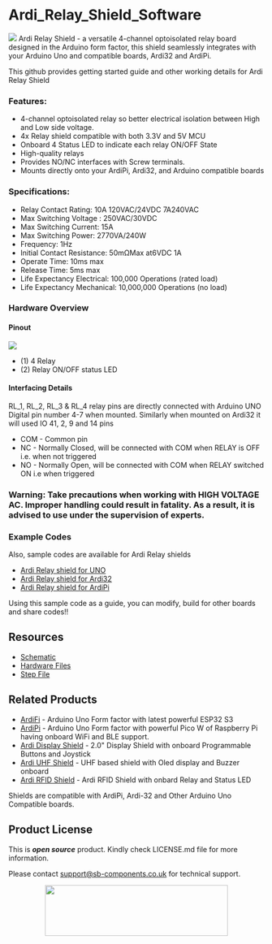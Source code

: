 # Ardi_Relay_Shield_Software
<img src="https://cdn.shopify.com/s/files/1/1217/2104/files/ArdiRelayShield.jpg?v=1683883429">
Ardi Relay Shield - a versatile 4-channel optoisolated relay board designed in the Arduino form factor, this shield seamlessly integrates with your Arduino Uno 
and compatible boards, Ardi32 and ArdiPi.

This github provides getting started guide and other working details for Ardi Relay Shield 

### Features:
- 4-channel optoisolated relay so better electrical isolation between High and Low side voltage.
- 4x Relay shield compatible with both 3.3V and 5V MCU
- Onboard 4 Status LED to indicate each relay ON/OFF State
- High-quality relays
- Provides NO/NC interfaces with Screw terminals.
- Mounts directly onto your ArdiPi, Ardi32, and Arduino compatible boards

### Specifications:
- Relay Contact Rating: 10A 120VAC/24VDC 7A240VAC
- Max Switching Voltage : 250VAC/30VDC
- Max Switching Current: 15A
- Max Switching Power: 2770VA/240W
- Frequency: 1Hz
- Initial Contact Resistance: 50mΩMax at6VDC 1A
- Operate Time: 10ms max
- Release Time: 5ms max
- Life Expectancy Electrical: 100,000 Operations (rated load)
- Life Expectancy Mechanical: 10,000,000 Operations (no load)
  
### Hardware Overview
#### Pinout
<img src="https://cdn.shopify.com/s/files/1/1217/2104/files/relaypinout.jpg?v=1688467593">

- (1) 4 Relay
- (2) Relay ON/OFF status LED

#### Interfacing Details
RL_1, RL_2, RL_3 & RL_4 relay pins are directly connected with Arduino UNO Digital pin number 4-7 when mounted.
Similarly when mounted on Ardi32 it will used IO 41, 2, 9 and 14 pins

- COM - Common pin
- NC - Normally Closed, will be connected with COM when RELAY is OFF i.e. when not triggered
- NO - Normally Open, will be connected with COM when RELAY switched ON i.e when triggered

### Warning: Take precautions when working with HIGH VOLTAGE AC. Improper handling could result in fatality. As a result, it is advised to use under the supervision of experts.
   
### Example Codes
   Also, sample codes are available for Ardi Relay shields
   - [Ardi Relay shield for UNO](https://github.com/sbcshop/Ardi_Relay_Shield_Software/tree/main/examples/ArduinoUno_relay_shield_interfacing) 
   - [Ardi Relay shield for Ardi32](https://github.com/sbcshop/Ardi_Relay_Shield_Software/tree/main/examples/Ardi32_relay_shield_interfacing) 
   - [Ardi Relay shield for ArdiPi](https://github.com/sbcshop/Ardi_Relay_Shield_Software/tree/main/examples/ArdiPi_relay_shield_interfacing)
   
   Using this sample code as a guide, you can modify, build for other boards and share codes!!  
   
## Resources
  * [Schematic]()
  * [Hardware Files]()
  * [Step File]()


## Related Products
   * [ArdiFi](https://shop.sb-components.co.uk/products/ardi32-uno-r3-alternative-board-based-on-esp32-s3-wroom?_pos=6&_sid=90d9cefb0&_ss=r) - Arduino Uno Form factor with latest powerful ESP32 S3
   * [ArdiPi](https://shop.sb-components.co.uk/products/ardipi-uno-r3-alternative-board-based-on-pico-w?_pos=5&_sid=5704675c2&_ss=r) - Arduino Uno Form factor with powerful Pico W of Raspberry Pi having onboard WiFi and BLE support.
   * [Ardi Display Shield](https://shop.sb-components.co.uk/products/ardi-display-shield-for-arduino-uno?_pos=5&_sid=961a5887c&_ss=r) - 2.0" Display Shield with onboard Programmable Buttons and Joystick
   * [Ardi UHF Shield](https://shop.sb-components.co.uk/products/ardi-uhf-shield-for-arduino-uno?variant=40791294836819) - UHF based shield with Oled display and Buzzer onboard
   * [Ardi RFID Shield](https://shop.sb-components.co.uk/products/ardi-rfid-shield-for-arduino-uno?_pos=5&_sid=b4e4b2ef1&_ss=r) - Ardi RFID Shield with onbard Relay and Status LED
   
   Shields are compatible with ArdiPi, Ardi-32 and Other Arduino Uno Compatible boards.

## Product License

This is ***open source*** product. Kindly check LICENSE.md file for more information.

Please contact support@sb-components.co.uk for technical support.
<p align="center">
  <img width="360" height="100" src="https://cdn.shopify.com/s/files/1/1217/2104/files/Logo_sb_component_3.png?v=1666086771&width=300">
</p>
